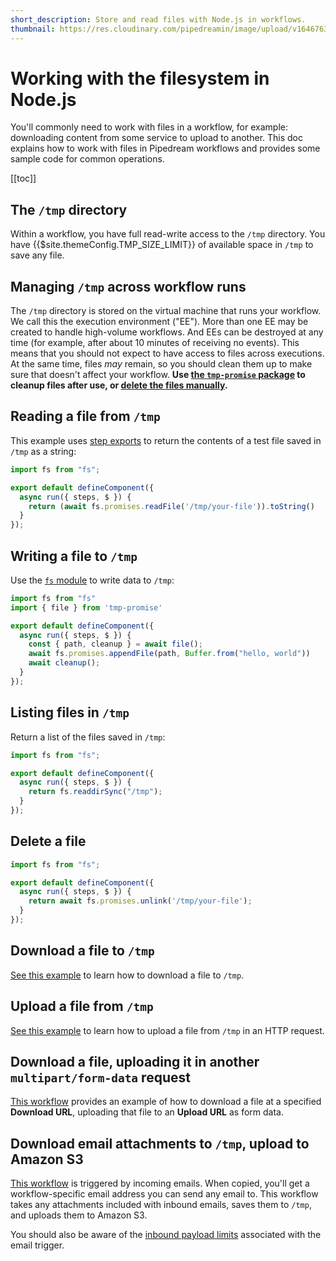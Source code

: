 ```yaml
---
short_description: Store and read files with Node.js in workflows.
thumbnail: https://res.cloudinary.com/pipedreamin/image/upload/v1646763737/docs/icons/icons8-opened-folder_y60u9l.svg
---
```


# Working with the filesystem in Node.js

You'll commonly need to work with files in a workflow, for example: downloading content from some service to upload to another. This doc explains how to work with files in Pipedream workflows and provides some sample code for common operations.

[[toc]]

## The `/tmp` directory

Within a workflow, you have full read-write access to the `/tmp` directory. You have {{$site.themeConfig.TMP_SIZE_LIMIT}} of available space in `/tmp` to save any file.

## Managing `/tmp` across workflow runs

The `/tmp` directory is stored on the virtual machine that runs your workflow. We call this the execution environment ("EE"). More than one EE may be created to handle high-volume workflows. And EEs can be destroyed at any time (for example, after about 10 minutes of receiving no events). This means that you should not expect to have access to files across executions. At the same time, files _may_ remain, so you should clean them up to make sure that doesn't affect your workflow. **Use [the `tmp-promise` package](https://github.com/benjamingr/tmp-promise) to cleanup files after use, or [delete the files manually](#delete-a-file).**

## Reading a file from `/tmp`

This example uses [step exports](/workflows/steps/#step-exports) to return the contents of a test file saved in `/tmp` as a string:

```javascript
import fs from "fs";

export default defineComponent({
  async run({ steps, $ }) {
    return (await fs.promises.readFile('/tmp/your-file')).toString()
  }
});
```

## Writing a file to `/tmp`

Use the [`fs` module](https://nodejs.org/api/fs.html) to write data to `/tmp`:

```javascript
import fs from "fs"
import { file } from 'tmp-promise'

export default defineComponent({
  async run({ steps, $ }) {
    const { path, cleanup } = await file();
    await fs.promises.appendFile(path, Buffer.from("hello, world"))
    await cleanup();
  }
});
```

## Listing files in `/tmp`

Return a list of the files saved in `/tmp`:

```javascript
import fs from "fs";

export default defineComponent({
  async run({ steps, $ }) {
    return fs.readdirSync("/tmp");
  }
});
```

## Delete a file

```javascript
import fs from "fs";

export default defineComponent({
  async run({ steps, $ }) {
    return await fs.promises.unlink('/tmp/your-file');
  }
});
```

## Download a file to `/tmp`

[See this example](/code/nodejs/http-requests/#download-a-file-to-the-tmp-directory) to learn how to download a file to `/tmp`.

## Upload a file from `/tmp`

[See this example](/code/nodejs/http-requests/#upload-a-file-from-the-tmp-directory) to learn how to upload a file from `/tmp` in an HTTP request.

## Download a file, uploading it in another `multipart/form-data` request

[This workflow](https://pipedream.com/@dylburger/download-file-then-upload-file-via-multipart-form-data-request-p_QPCx7p/edit) provides an example of how to download a file at a specified **Download URL**, uploading that file to an **Upload URL** as form data.

## Download email attachments to `/tmp`, upload to Amazon S3

[This workflow](https://pipedream.com/@dylan/upload-email-attachments-to-s3-p_V9CGAQ/edit) is triggered by incoming emails. When copied, you'll get a workflow-specific email address you can send any email to. This workflow takes any attachments included with inbound emails, saves them to `/tmp`, and uploads them to Amazon S3.

You should also be aware of the [inbound payload limits](/docs/limits/#email-triggers) associated with the email trigger.
